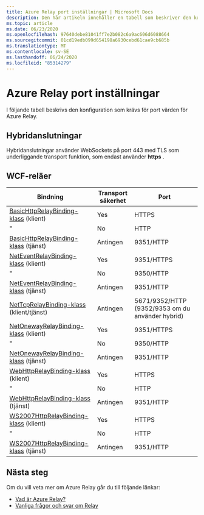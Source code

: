 ```yaml
---
title: Azure Relay port inställningar | Microsoft Docs
description: Den här artikeln innehåller en tabell som beskriver den konfiguration som krävs för port värden för Azure Relay.
ms.topic: article
ms.date: 06/23/2020
ms.openlocfilehash: 97640debe81041ff7e2b082c6a9ac606d6088664
ms.sourcegitcommit: 01cd19edb099d654198a6930cebd61cae9cb685b
ms.translationtype: MT
ms.contentlocale: sv-SE
ms.lasthandoff: 06/24/2020
ms.locfileid: "85314279"
---
```

# <a name="azure-relay-port-settings"></a>Azure Relay port inställningar

I följande tabell beskrivs den konfiguration som krävs för port värden för Azure Relay.

## <a name="hybrid-connections"></a>Hybridanslutningar

Hybridanslutningar använder WebSockets på port 443 med TLS som underliggande transport funktion, som endast använder **https** . 

## <a name="wcf-relays"></a>WCF-reläer
  
|Bindning|Transport säkerhet|Port|  
|-------------|------------------------|----------|  
|[BasicHttpRelayBinding-klass](/dotnet/api/microsoft.servicebus.basichttprelaybinding) (klient)|Yes|HTTPS| 
|" |No|HTTP|  
|[BasicHttpRelayBinding-klass](/dotnet/api/microsoft.servicebus.basichttprelaybinding) (tjänst)|Antingen|9351/HTTP|  
|[NetEventRelayBinding-klass](/dotnet/api/microsoft.servicebus.neteventrelaybinding) (klient)|Yes|9351/HTTPS|  
|" |No|9350/HTTP|  
|[NetEventRelayBinding-klass](/dotnet/api/microsoft.servicebus.neteventrelaybinding) (tjänst)|Antingen|9351/HTTP|  
|[NetTcpRelayBinding-klass](/dotnet/api/microsoft.servicebus.nettcprelaybinding) (klient/tjänst)|Antingen|5671/9352/HTTP (9352/9353 om du använder hybrid)|  
|[NetOnewayRelayBinding-klass](/dotnet/api/microsoft.servicebus.netonewayrelaybinding) (klient)|Yes|9351/HTTPS|  
|" |No|9350/HTTP|  
|[NetOnewayRelayBinding-klass](/dotnet/api/microsoft.servicebus.netonewayrelaybinding) (tjänst)|Antingen|9351/HTTP|  
|[WebHttpRelayBinding-klass](/dotnet/api/microsoft.servicebus.webhttprelaybinding) (klient)|Yes|HTTPS|  
|" |No|HTTP|  
|[WebHttpRelayBinding-klass](/dotnet/api/microsoft.servicebus.webhttprelaybinding) (tjänst)|Antingen|9351/HTTP|  
|[WS2007HttpRelayBinding-klass](/dotnet/api/microsoft.servicebus.ws2007httprelaybinding) (klient)|Yes|HTTPS|  
|" |No|HTTP|  
|[WS2007HttpRelayBinding-klass](/dotnet/api/microsoft.servicebus.ws2007httprelaybinding) (tjänst)|Antingen|9351/HTTP|

## <a name="next-steps"></a>Nästa steg
Om du vill veta mer om Azure Relay går du till följande länkar:
* [Vad är Azure Relay?](relay-what-is-it.md)
* [Vanliga frågor och svar om Relay](relay-faq.md)
